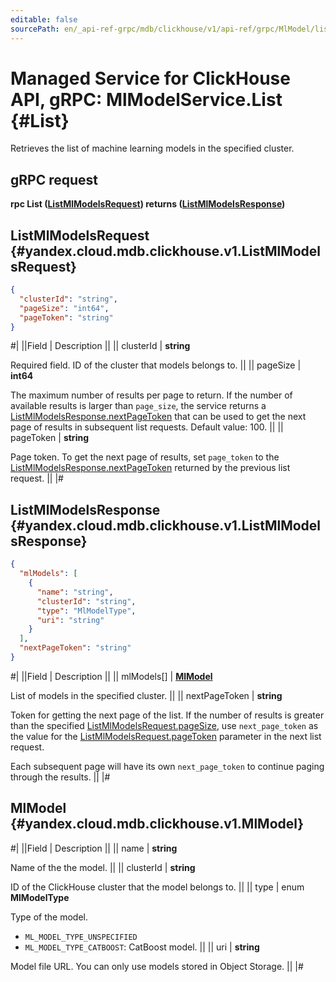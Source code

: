 ```yaml
---
editable: false
sourcePath: en/_api-ref-grpc/mdb/clickhouse/v1/api-ref/grpc/MlModel/list.md
---
```


# Managed Service for ClickHouse API, gRPC: MlModelService.List {#List}

Retrieves the list of machine learning models in the specified cluster.

## gRPC request

**rpc List ([ListMlModelsRequest](#yandex.cloud.mdb.clickhouse.v1.ListMlModelsRequest)) returns ([ListMlModelsResponse](#yandex.cloud.mdb.clickhouse.v1.ListMlModelsResponse))**

## ListMlModelsRequest {#yandex.cloud.mdb.clickhouse.v1.ListMlModelsRequest}

```json
{
  "clusterId": "string",
  "pageSize": "int64",
  "pageToken": "string"
}
```

#|
||Field | Description ||
|| clusterId | **string**

Required field. ID of the cluster that models belongs to. ||
|| pageSize | **int64**

The maximum number of results per page to return. If the number of available
results is larger than `page_size`, the service returns a [ListMlModelsResponse.nextPageToken](#yandex.cloud.mdb.clickhouse.v1.ListMlModelsResponse)
that can be used to get the next page of results in subsequent list requests.
Default value: 100. ||
|| pageToken | **string**

Page token. To get the next page of results, set `page_token` to the
[ListMlModelsResponse.nextPageToken](#yandex.cloud.mdb.clickhouse.v1.ListMlModelsResponse) returned by the previous list request. ||
|#

## ListMlModelsResponse {#yandex.cloud.mdb.clickhouse.v1.ListMlModelsResponse}

```json
{
  "mlModels": [
    {
      "name": "string",
      "clusterId": "string",
      "type": "MlModelType",
      "uri": "string"
    }
  ],
  "nextPageToken": "string"
}
```

#|
||Field | Description ||
|| mlModels[] | **[MlModel](#yandex.cloud.mdb.clickhouse.v1.MlModel)**

List of models in the specified cluster. ||
|| nextPageToken | **string**

Token for getting the next page of the list. If the number of results is greater than
the specified [ListMlModelsRequest.pageSize](#yandex.cloud.mdb.clickhouse.v1.ListMlModelsRequest), use `next_page_token` as the value
for the [ListMlModelsRequest.pageToken](#yandex.cloud.mdb.clickhouse.v1.ListMlModelsRequest) parameter in the next list request.

Each subsequent page will have its own `next_page_token` to continue paging through the results. ||
|#

## MlModel {#yandex.cloud.mdb.clickhouse.v1.MlModel}

#|
||Field | Description ||
|| name | **string**

Name of the the model. ||
|| clusterId | **string**

ID of the ClickHouse cluster that the model belongs to. ||
|| type | enum **MlModelType**

Type of the model.

- `ML_MODEL_TYPE_UNSPECIFIED`
- `ML_MODEL_TYPE_CATBOOST`: CatBoost model. ||
|| uri | **string**

Model file URL. You can only use models stored in Object Storage. ||
|#